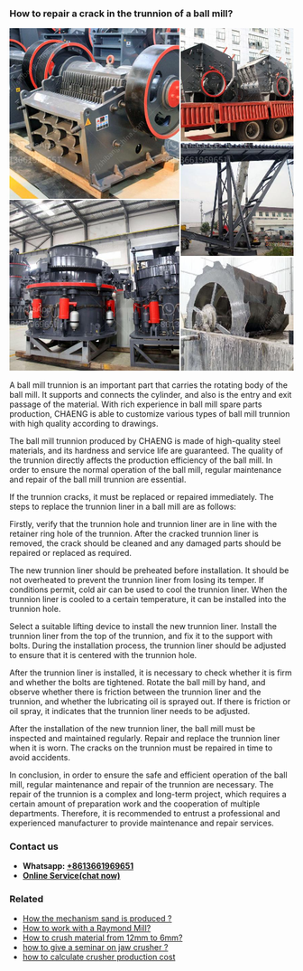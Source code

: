 <h3>How to repair a crack in the trunnion of a ball mill?</h3><img src='1701745392.jpg' alt=''><p>A ball mill trunnion is an important part that carries the rotating body of the ball mill. It supports and connects the cylinder, and also is the entry and exit passage of the material. With rich experience in ball mill spare parts production, CHAENG is able to customize various types of ball mill trunnion with high quality according to drawings.</p><p>The ball mill trunnion produced by CHAENG is made of high-quality steel materials, and its hardness and service life are guaranteed. The quality of the trunnion directly affects the production efficiency of the ball mill. In order to ensure the normal operation of the ball mill, regular maintenance and repair of the ball mill trunnion are essential.</p><p>If the trunnion cracks, it must be replaced or repaired immediately. The steps to replace the trunnion liner in a ball mill are as follows:</p><p>Firstly, verify that the trunnion hole and trunnion liner are in line with the retainer ring hole of the trunnion. After the cracked trunnion liner is removed, the crack should be cleaned and any damaged parts should be repaired or replaced as required.</p><p>The new trunnion liner should be preheated before installation. It should be not overheated to prevent the trunnion liner from losing its temper. If conditions permit, cold air can be used to cool the trunnion liner. When the trunnion liner is cooled to a certain temperature, it can be installed into the trunnion hole.</p><p>Select a suitable lifting device to install the new trunnion liner. Install the trunnion liner from the top of the trunnion, and fix it to the support with bolts. During the installation process, the trunnion liner should be adjusted to ensure that it is centered with the trunnion hole.</p><p>After the trunnion liner is installed, it is necessary to check whether it is firm and whether the bolts are tightened. Rotate the ball mill by hand, and observe whether there is friction between the trunnion liner and the trunnion, and whether the lubricating oil is sprayed out. If there is friction or oil spray, it indicates that the trunnion liner needs to be adjusted.</p><p>After the installation of the new trunnion liner, the ball mill must be inspected and maintained regularly. Repair and replace the trunnion liner when it is worn. The cracks on the trunnion must be repaired in time to avoid accidents.</p><p>In conclusion, in order to ensure the safe and efficient operation of the ball mill, regular maintenance and repair of the trunnion are necessary. The repair of the trunnion is a complex and long-term project, which requires a certain amount of preparation work and the cooperation of multiple departments. Therefore, it is recommended to entrust a professional and experienced manufacturer to provide maintenance and repair services.</p><h3>Contact us</h3><ul><li><strong>Whatsapp:&nbsp;<a href="https://wa.me/8613661969651">+8613661969651</a></strong></li><li><a href="https://swt.shibang-china.com/?git&amp;zhl&amp;How to repair a crack in the trunnion of a ball mill"><strong>Online Service(chat now)</strong></a></li></ul><h3>Related</h3><ul><li><a href='How the mechanism sand is produced .md'>How the mechanism sand is produced ?</a></li><li><a href='How to work with a Raymond Mill.md'>How to work with a Raymond Mill?</a></li><li><a href='How to crush material from 12mm to 6mm.md'>How to crush material from 12mm to 6mm?</a></li><li><a href='how to give a seminar on jaw crusher .md'>how to give a seminar on jaw crusher ?</a></li><li><a href='how to calculate crusher production cost.md'>how to calculate crusher production cost</a></li></ul>
